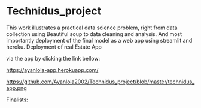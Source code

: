 # Technidus_project
This work illustrates a practical data science problem, 
right from data collection using Beautiful soup to data cleaning and analysis. 
And most importantly deployment of the final model as a web app using streamlit and heroku.
Deployment of real Estate App

via the app by clicking the link bellow:

https://ayanlola-app.herokuapp.com/

https://github.com/Ayanlola2002/Technidus_project/blob/master/technidus_app.png

Finalists:





